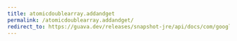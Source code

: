 ```yaml
---
title: atomicdoublearray.addandget
permalink: /atomicdoublearray.addandget/
redirect_to: https://guava.dev/releases/snapshot-jre/api/docs/com/google/common/util/concurrent/AtomicDoubleArray.html#addAndGet-int-double-
---
```

